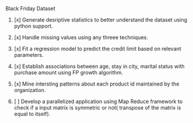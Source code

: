 Black Friday Dataset

1. [x]  Generate desriptive statistics to better understand the dataset using python support.

2. [x] Handle missing values using any threee techniques.

3. [x] Fit a regression model to predict the credit limit based on relevant parameters.		

4. [x] Establish associations between age, stay in city, marital status with purchase amount using FP growth algorithm.

5. [x] Mine intersting patterns about each product id maintained by the organization.

6. [ ] Develop a parallelized application using Map Reduce framework to check if a input matrix is symmetric 		or not( transpose of the matrix is equal to itself).
